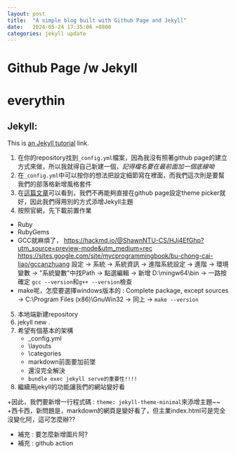 ```yaml
---
layout: post
title:  "A simple blog built with Github Page and Jekyll"
date:   2024-05-24 17:35:06 +0800
categories: jekyll update
---
```


Github Page /w Jekyll
===
# everythin


## Jekyll:
This is [an Jekyll tutorial](https://docs.github.com/en/pages/setting-up-a-github-pages-site-with-jekyll/adding-a-theme-to-your-github-pages-site-using-jekyll "DMC") link.

1. 在你的repository找到`_config.yml`檔案，因為我沒有照著github page的建立方式來做，所以我就得自己新建一個，*記得檔名要在最前面加一個底線呦*
2. 在`_config.yml`中可以按你的想法把設定細節寫在裡面，而我們這次則是要幫我們的部落格新增風格套件
3. 在[這篇文章](https://github.blog/changelog/2022-08-22-github-pages-deprecating-the-theme-picker/)可以看到，我們不再能夠直接在github page設定theme picker就好，因此我們得用別的方式添增Jekyll主題
4. 按照官網，先下載前置作業
* Ruby
* RubyGems
* GCC就麻煩了，
https://hackmd.io/@ShawnNTU-CS/HJj4EfGhp?utm_source=preview-mode&utm_medium=rec
https://sites.google.com/site/mycprogrammingbook/bu-chong-cai-liao/gccanzhuang
設定 -> 系統 -> 系統資訊 -> 進階系統設定 -> 進階 -> 環境變數 -> "系統變數"中找Path -> 點選編輯 -> 新增 D:\mingw64\bin -> 一路按確定
`gcc --version`和`g++ --version`檢查
* make呢，怎麼要選擇windows版本的 : Complete package, except sources -> C:\Program Files (x86)\GnuWin32 -> 同上 -> `make --version`
5. 本地端新建repository
6. jekyll new .
7. 希望有個基本的架構
    * _config.yml
    * \layouts
    * \categories
    * markdown前面要加前墜
    * 還沒完全解決
    * `bundle exec jekyll serve的重要性!!!!`
8. 繼續用jekyll的功能讓我們的網站變好看


+因此，我們要新增一行程式碼 : `theme: jekyll-theme-minimal`來添增主題~~
+西卡西，新問題是，markdown的網頁是變好看了，但主業index.html可是完全沒變化阿，這可怎麼辦??


* 補充 : 要怎麼新增圖片阿?
* 補充 : github action




